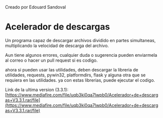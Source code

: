 Creado por Edouard Sandoval

# Acelerador de descargas
Un programa capaz de descargar archivos dividido en partes simultaneas, multiplicando la velocidad de descarga del archivo.

Aun tiene algunos errores, cualquier duda o sugerencia pueden enviarmela al correo o hacer un pull request si es codigo.

ahora si pueden usar las utilidades, deben descargar la libreria de utilidades, requests, pywin32, platformdirs, flask y alguna otra que se requiera en las utilidades.
ya con estas librerias, puede ejecutar el codigo.

Link de la ultima version (3.3.1):
[https://www.mediafire.com/file/uqb3ki0qa7lwpb0/Acelerador+de+descargas+V3.3.1.rar/file](https://www.mediafire.com/file/uqb3ki0qa7lwpb0/Acelerador+de+descargas+V3.3.1.rar/file)

